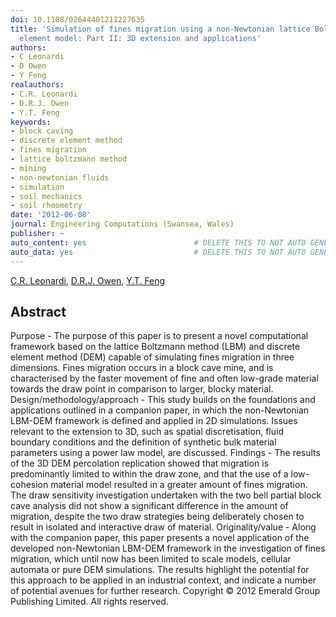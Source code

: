 ```yaml
---
doi: 10.1108/02644401211227635
title: 'Simulation of fines migration using a non-Newtonian lattice Boltzmann-discrete
  element model: Part II: 3D extension and applications'
authors:
- C Leonardi
- D Owen
- Y Feng
realauthors:
- C.R. Leonardi
- D.R.J. Owen
- Y.T. Feng
keywords:
- block caving
- discrete element method
- fines migration
- lattice boltzmann method
- mining
- non-newtonian fluids
- simulation
- soil mechanics
- soil rheometry
date: '2012-06-08'
journal: Engineering Computations (Swansea, Wales)
publisher: ~
auto_content: yes                        # DELETE THIS TO NOT AUTO GENERATE CONTENT
auto_data: yes                           # DELETE THIS TO NOT AUTO GENERATE METADATA
---
```

[C.R. Leonardi](https://www.scopus.com/authid/detail.uri?authorId=25646377900), [D.R.J. Owen](https://www.scopus.com/authid/detail.uri?authorId=7402421721), [Y.T. Feng](https://www.scopus.com/authid/detail.uri?authorId=57149090200)

## Abstract
Purpose - The purpose of this paper is to present a novel computational framework based on the lattice Boltzmann method (LBM) and discrete element method (DEM) capable of simulating fines migration in three dimensions. Fines migration occurs in a block cave mine, and is characterised by the faster movement of fine and often low-grade material towards the draw point in comparison to larger, blocky material. Design/methodology/approach - This study builds on the foundations and applications outlined in a companion paper, in which the non-Newtonian LBM-DEM framework is defined and applied in 2D simulations. Issues relevant to the extension to 3D, such as spatial discretisation, fluid boundary conditions and the definition of synthetic bulk material parameters using a power law model, are discussed. Findings - The results of the 3D DEM percolation replication showed that migration is predominantly limited to within the draw zone, and that the use of a low-cohesion material model resulted in a greater amount of fines migration. The draw sensitivity investigation undertaken with the two bell partial block cave analysis did not show a significant difference in the amount of migration, despite the two draw strategies being deliberately chosen to result in isolated and interactive draw of material. Originality/value - Along with the companion paper, this paper presents a novel application of the developed non-Newtonian LBM-DEM framework in the investigation of fines migration, which until now has been limited to scale models, cellular automata or pure DEM simulations. The results highlight the potential for this approach to be applied in an industrial context, and indicate a number of potential avenues for further research. Copyright © 2012 Emerald Group Publishing Limited. All rights reserved.
